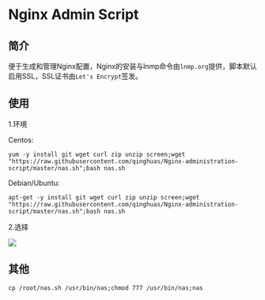 # Nginx Admin Script

简介
---
便于生成和管理Nginx配置，Nginx的安装与lnmp命令由`lnmp.org`提供，脚本默认启用SSL，SSL证书由`Let's Encrypt`签发。

使用
---
1.环境  

Centos:
```
yum -y install git wget curl zip unzip screen;wget "https://raw.githubusercontent.com/qinghuas/Nginx-administration-script/master/nas.sh";bash nas.sh
```

Debian/Ubuntu:
```
apt-get -y install git wget curl zip unzip screen;wget "https://raw.githubusercontent.com/qinghuas/Nginx-administration-script/master/nas.sh";bash nas.sh
```

2.选择   
   
![](https://raw.githubusercontent.com/qinghuas/Nginx-Admin-Script/master/V.1.3.png)

其他
---
```
cp /root/nas.sh /usr/bin/nas;chmod 777 /usr/bin/nas;nas
```
